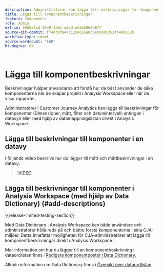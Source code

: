 ```yaml
---
description: Administratörer kan lägga till beskrivningar för komponenter med datavyn.
title: Lägga till komponentbeskrivningar
feature: Components
role: Admin
exl-id: 99d531cd-50e9-4e6c-adad-a66b606fd877
source-git-commit: f74dd6fa47c12c4616e8c5e50d4b351fb498252b
workflow-type: tm+mt
source-wordcount: '168'
ht-degree: 0%

---
```


# Lägga till komponentbeskrivningar

Beskrivningar hjälper användarna att förstå hur de bäst använder de olika komponenterna när de skapar projekt i Analysis Workspace eller när de visar rapporter.

Administratörer i Customer Journey Analytics kan lägga till beskrivningar för komponenter (Dimensioner, mått, filter och datumintervall) antingen i datavyn eller med hjälp av datamappningslistan direkt i Analysis Workspace.

## Lägga till beskrivningar till komponenter i en datavy

I följande video beskrivs hur du lägger till mått och måttbeskrivningar i en datavy:

>[!VIDEO](https://video.tv.adobe.com/v/25453/?quality=12)

## Lägga till beskrivningar till komponenter i Analysis Workspace (med hjälp av Data Dictionary) {#add-descriptions}

{{release-limited-testing-section}}

Med Data Dictionary i Analysis Workspace kan både användare och administratörer hålla reda på och bättre förstå komponenterna i sina CJA-miljöer. Detta innefattar möjligheten för CJA-administratörer att lägga till komponentbeskrivningar direkt i Analysis Workspace.

Mer information om hur du lägger till en komponentbeskrivning i dataordlistan finns i [Redigera komponentposter i Data Dictionary](/help/components/data-dictionary/edit-entries-data-dictionary.md).

Allmän information om Data Dictionary finns i [Översikt över dataordlistan](/help/components/data-dictionary/data-dictionary-overview.md).
